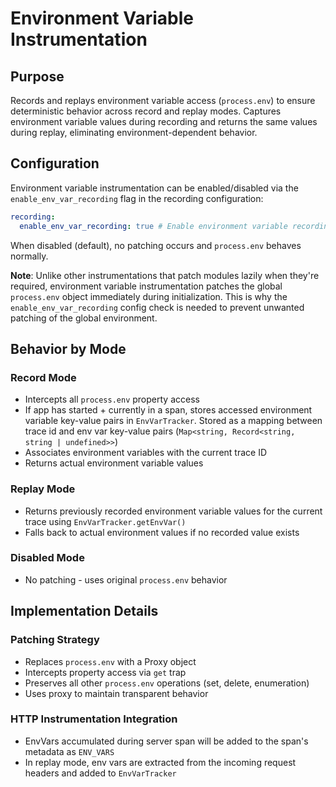 # Environment Variable Instrumentation

## Purpose

Records and replays environment variable access (`process.env`) to ensure deterministic behavior across record and replay modes. Captures environment variable values during recording and returns the same values during replay, eliminating environment-dependent behavior.

## Configuration

Environment variable instrumentation can be enabled/disabled via the `enable_env_var_recording` flag in the recording configuration:

```yaml
recording:
  enable_env_var_recording: true # Enable environment variable recording and replaying
```

When disabled (default), no patching occurs and `process.env` behaves normally.

**Note**: Unlike other instrumentations that patch modules lazily when they're required, environment variable instrumentation patches the global `process.env` object immediately during initialization. This is why the `enable_env_var_recording` config check is needed to prevent unwanted patching of the global environment.

## Behavior by Mode

### Record Mode

- Intercepts all `process.env` property access
- If app has started + currently in a span, stores accessed environment variable key-value pairs in `EnvVarTracker`. Stored as a mapping between trace id and env var key-value pairs (`Map<string, Record<string, string | undefined>>`)
- Associates environment variables with the current trace ID
- Returns actual environment variable values

### Replay Mode

- Returns previously recorded environment variable values for the current trace using `EnvVarTracker.getEnvVar()`
- Falls back to actual environment values if no recorded value exists

### Disabled Mode

- No patching - uses original `process.env` behavior

## Implementation Details

### Patching Strategy

- Replaces `process.env` with a Proxy object
- Intercepts property access via `get` trap
- Preserves all other `process.env` operations (set, delete, enumeration)
- Uses proxy to maintain transparent behavior

### HTTP Instrumentation Integration

- EnvVars accumulated during server span will be added to the span's metadata as `ENV_VARS`
- In replay mode, env vars are extracted from the incoming request headers and added to `EnvVarTracker`
